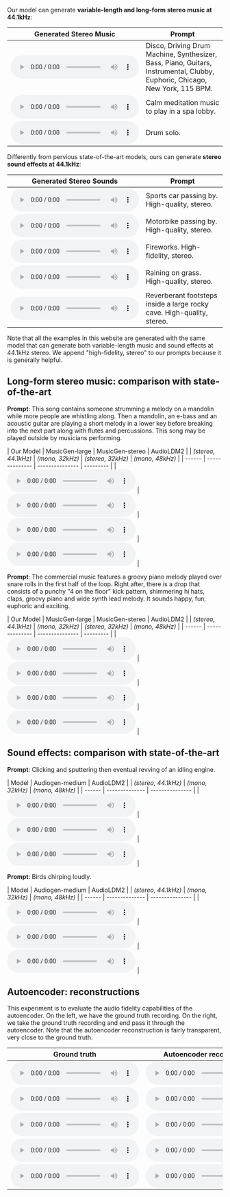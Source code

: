 
Our model can generate **variable-length and long-form stereo music at 44.1kHz**:

| Generated Stereo Music | Prompt |
| --------------- | ------ |
| <audio controls preload=False><source src="audio/Disco, Driving Drum Machine, Synthesizer, Bass, Piano, Guitars, Instrumental, Clubby, Euphoric, Chicago, New York, 115 BPM.wav" type="audio/mpeg">Audio not supported by your browser.</audio> | Disco, Driving Drum Machine, Synthesizer, Bass, Piano, Guitars, Instrumental, Clubby, Euphoric, Chicago, New York, 115 BPM. |
| <audio controls preload=False><source src="audio/Calm meditation music to play in a spa lobby.wav" type="audio/mpeg">Audio not supported by your browser.</audio> | Calm meditation music to play in a spa lobby. |
| <audio controls preload=False><source src="audio/drum solo.wav" type="audio/mpeg">Audio not supported by your browser.</audio> | Drum solo. |

Differently from pervious state-of-the-art models, ours can generate **stereo sound effects at 44.1kHz**:

| Generated Stereo Sounds | Prompt |
| --------------- | ------ |
| <audio controls preload=False><source src="audio/sports-car-passing-by-high-quality-stereo.wav" type="audio/mpeg">Audio not supported by your browser.</audio> | Sports car passing by. High-quality, stereo. |
| <audio controls preload=False><source src="audio/motorbike-passing-by-high-quality-stereo.wav" type="audio/mpeg">Audio not supported by your browser.</audio> | Motorbike passing by. High-quality, stereo. |
| <audio controls preload=False><source src="audio/fireworks-high-quality-stereo.wav" type="audio/mpeg">Audio not supported by your browser.</audio> | Fireworks. High-fidelity, stereo. |
| <audio controls preload=False><source src="audio/raining-on-grass-high-quality-stereo.wav" type="audio/mpeg">Audio not supported by your browser.</audio> | Raining on grass. High-quality, stereo. |
| <audio controls preload=False><source src="audio/reverberant-foot-steps-inside-a-large-rocky-cave-high-quality-stereo.wav" type="audio/mpeg">Audio not supported by your browser.</audio> | Reverberant footsteps inside a large rocky cave. High-quality, stereo. |

Note that all the examples in this website are generated with the same model that can generate both variable-length music and sound effects at 44.1kHz stereo. We append "high-fidelity, stereo" to our prompts because it is generally helpful.

## Long-form stereo music: comparison with state-of-the-art

**Prompt**: This song contains someone strumming a melody on a mandolin while more people are whistling along. Then a mandolin, an e-bass and an acoustic guitar are playing a short melody in a lower key before breaking into the next part along with flutes and percussions. This song may be played outside by musicians performing. 

| Our Model | MusicGen-large | MusicGen-stereo | AudioLDM2 | 
| *(stereo, 44.1kHz)* | *(mono, 32kHz)* | *(stereo, 32kHz)* | *(mono, 48kHz)* |
| ------ | -------------- | --------------- | --------- |
| <audio controls preload=False><source src="audio/ZTVMsW1h3bI_stableaudio.wav" type="audio/mpeg">Audio not supported by your browser.</audio> | <audio controls preload=False><source src="audio/ZTVMsW1h3bI_musicgenlarge.wav" type="audio/mpeg">Audio not supported by your browser.</audio> | <audio controls preload=False><source src="audio/ZTVMsW1h3bI_musicgenstereo.wav" type="audio/mpeg">Audio not supported by your browser.</audio> | <audio controls preload=False><source src="audio/ZTVMsW1h3bI_audioldm248k_stereo.wav" type="audio/mpeg">Audio not supported by your browser.</audio> |

**Prompt**: The commercial music features a groovy piano melody played over snare rolls in the first half of the loop. Right after, there is a drop that consists of a punchy "4 on the floor" kick pattern, shimmering hi hats, claps, groovy piano and wide synth lead melody. It sounds happy, fun, euphoric and exciting.

| Our Model | MusicGen-large | MusicGen-stereo | AudioLDM2 | 
| *(stereo, 44.1kHz)* | *(mono, 32kHz)* | *(stereo, 32kHz)* | *(mono, 48kHz)* |
| ------ | -------------- | --------------- | --------- |
| <audio controls preload=False><source src="audio/ZK5M3DZejzk_stableaudio.wav" type="audio/mpeg">Audio not supported by your browser.</audio> | <audio controls preload=False><source src="audio/ZK5M3DZejzk_musicgenlarge.wav" type="audio/mpeg">Audio not supported by your browser.</audio> | <audio controls preload=False><source src="audio/ZK5M3DZejzk_musicgenstereo.wav" type="audio/mpeg">Audio not supported by your browser.</audio> | <audio controls preload=False><source src="audio/ZK5M3DZejzk_audioldm248k_stereo.wav" type="audio/mpeg">Audio not supported by your browser.</audio> |


## Sound effects: comparison with state-of-the-art

**Prompt**: Clicking and sputtering then eventual revving of an idling engine.

| Model | Audiogen-medium | AudioLDM2 |
| *(stereo, 44.1kHz)* | *(mono, 32kHz)* | *(mono, 48kHz)* |
| ------ | -------------- | --------------- | 
| <audio controls preload=False><source src="audio/103136_stableaudio_audio.wav" type="audio/mpeg">Audio not supported by your browser.</audio> | <audio controls preload=False><source src="audio/103136_audiogen_stereo.wav" type="audio/mpeg">Audio not supported by your browser.</audio> | <audio controls preload=False><source src="audio/103136_audioldm248k_stereo.wav" type="audio/mpeg">Audio not supported by your browser.</audio> |

**Prompt**: Birds chirping loudly.

| Model | Audiogen-medium | AudioLDM2 |
| *(stereo, 44.1kHz)* | *(mono, 32kHz)* | *(mono, 48kHz)* |
| ------ | -------------- | --------------- | 
| <audio controls preload=False><source src="audio/37008_stableaudio_audio.wav" type="audio/mpeg">Audio not supported by your browser.</audio> | <audio controls preload=False><source src="audio/37008_audiogen_stereo.wav" type="audio/mpeg">Audio not supported by your browser.</audio> | <audio controls preload=False><source src="audio/37008_audioldm248k_stereo.wav" type="audio/mpeg">Audio not supported by your browser.</audio> |

## Autoencoder: reconstructions

This experiment is to evaluate the audio fidelity capabilities of the autoencoder. On the left, we have the ground truth recording. On the right, we take the ground truth recording and end pass it through the autoencoder. Note that the autoencoder reconstruction is fairly transparent, very close to the ground truth.

| Ground truth | Autoencoder reconstruction |
|-|-|
| <audio controls preload=False><source src="audio/1197.flac" type="audio/mpeg">Your browser does not support the audio element.</audio> | <audio controls preload=False><source src="audio/1197_ae.wav" type="audio/mpeg">Your browser does not support the audio element.</audio> |
| <audio controls preload=False><source src="audio/1243.flac" type="audio/mpeg">Your browser does not support the audio element.</audio> | <audio controls preload=False><source src="audio/1243_ae.wav" type="audio/mpeg">Your browser does not support the audio element.</audio> |
| <audio controls preload=False><source src="audio/233076.flac" type="audio/mpeg">Your browser does not support the audio element.</audio> | <audio controls preload=False><source src="audio/233076_ae.wav" type="audio/mpeg">Your browser does not support the audio element.</audio> |
| <audio controls preload=False><source src="audio/451.flac" type="audio/mpeg">Your browser does not support the audio element.</audio> | <audio controls preload=False><source src="audio/451_ae.wav" type="audio/mpeg">Your browser does not support the audio element.</audio> |
| <audio controls preload=False><source src="audio/206251.flac" type="audio/mpeg">Your browser does not support the audio element.</audio> | <audio controls preload=False><source src="audio/206251_ae.wav" type="audio/mpeg">Your browser does not support the audio element.</audio> |
